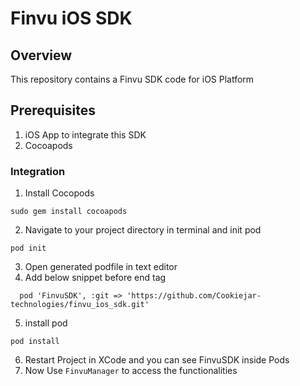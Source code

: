 # Finvu iOS SDK

## Overview
This repository contains a Finvu SDK code for iOS Platform

## Prerequisites
1. iOS App to integrate this SDK
2. Cocoapods

### Integration
1. Install Cocopods
```
sudo gem install cocoapods
```
2. Navigate to your project directory in terminal and init pod
```
pod init
```
3. Open generated podfile in text editor
4. Add below snippet before end tag
```
  pod 'FinvuSDK', :git => 'https://github.com/Cookiejar-technologies/finvu_ios_sdk.git'
```
5. install pod
```
pod install
```
6. Restart Project in XCode and you can see FinvuSDK inside Pods
7. Now Use `FinvuManager` to access the functionalities
